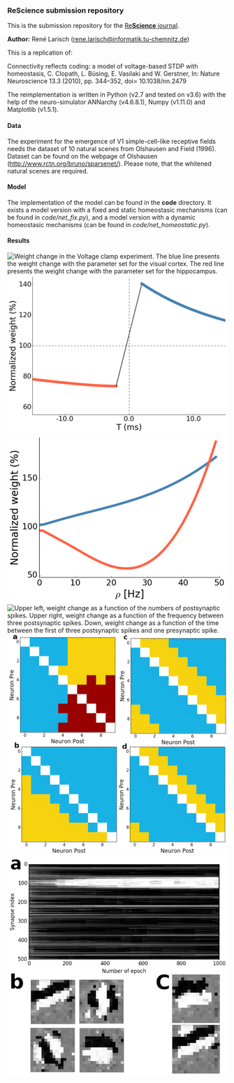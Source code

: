 
### ReScience submission repository

This is the submission repository for the [Re**Science** journal](https://rescience.github.io).

**Author:** René Larisch (rene.larisch@informatik.tu-chemnitz.de)

This is a replication of:

Connectivity reflects coding: a model of voltage-based STDP with homeostasis,
C. Clopath, L. Büsing, E. Vasilaki and W. Gerstner, In: Nature Neuroscience 13.3
(2010), pp. 344–352, doi= 10.1038/nn.2479

The reimplementation is written in Python (v2.7 and tested on v3.6) with the help of the neuro-simulator ANNarchy (v4.6.8.1),
Numpy (v1.11.0) and Matplotlib (v1.5.1).

#### Data

The experiment for the emergence of V1 simple-cell-like receptive fields needs the dataset of 10 natural scenes from Olshausen and Field (1996).
Dataset can be found on the webpage of Olshausen (http://www.rctn.org/bruno/sparsenet/). Please note, that the whitened natural scenes are required.

#### Model

The implementation of the model can be found in the **code** directory.
It exists a model version with a fixed and static homeostasic mechanisms (can be found in *code/net_fix.py*),
and a model version with a dynamic homeostasic mechanisms (can be found in *code/net_homeostatic.py*).


#### Results
![Weight change in the Voltage clamp experiment. The blue line presents the weight change with the parameter set for the visual cortex.
The red line presents the weight change with the parameter set for the hippocampus.](article/figures/Fig1_clamp.png)
![Classic STDP learning window. On the x-axis is the time of a postsynaptic spike in relation to the presynaptic spike presented.](article/figures/Fig1_window.png)
![Weight changes as a function of pair frequency repetition.](article/figures/Fig1_pairing.png)
![**Upper left**, weight change as a function of the numbers of postsynaptic spikes.
**Upper right**, weight change as a function of the frequency between three postsynaptic spikes.
**Down**, weight change as a function of the time between the first of three postsynaptic spikes and one presynaptic spike.](article/figures/Fig2_burst.png)
![Neurons with similar high firing rates develop strong bidirectional connections (a). Temporal order of activity is mirrored in the connectivity structure (c). The same as (a) for a standard STDP rule (b). The same as (c) for a standard STDP rule (d).](article/figures/Fig3.png)
![Weight value at the end of the current epoch from the presynaptic neuron to a single postsynaptic neuron by presenting a Gaussian curve input. Black are weight values around zero and weight are weight values around the maximum weight (a). Four different receptive fields by presenting natural scenes as input (b). Higher input firing rate on natural scene input leads to a smaller receptive field (c).](article/figures/Fig4_W.png)
